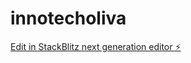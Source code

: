# innotecholiva

[Edit in StackBlitz next generation editor ⚡️](https://stackblitz.com/~/github.com/intecholiva/innotecholiva)